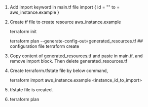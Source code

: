 1. Add import keyword in main.tf file
    import {
        id = ""
        to = aws_instance.example
    }

2. Create tf file to create resource aws_instance.example

    terraform init

    terraform plan --generate-config-out=generated_resources.tf   ## configuration file terraform create

3. Copy content of generated_resources.tf and paste in main.tf, and remove import block. Then delete generated_resources.tf

4. Create terraform.tfstate file by below command,

    terraform import aws_instance.example <instance_id_to_import>

5. tfstate file is created.

6. terraform plan  
